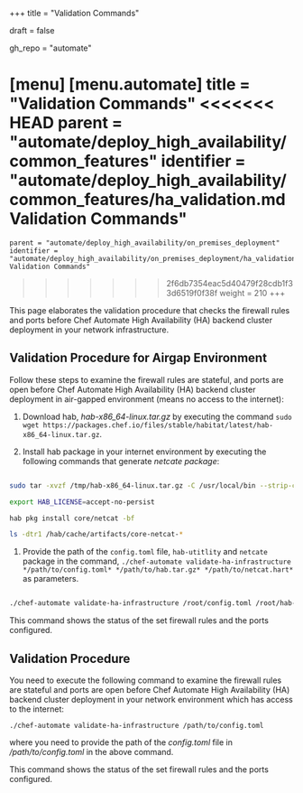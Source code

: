 +++
title = "Validation Commands"

draft = false

gh_repo = "automate"

[menu]
  [menu.automate]
    title = "Validation Commands"
<<<<<<< HEAD
    parent = "automate/deploy_high_availability/common_features"
    identifier = "automate/deploy_high_availability/common_features/ha_validation.md Validation Commands"
=======
    parent = "automate/deploy_high_availability/on_premises_deployment"
    identifier = "automate/deploy_high_availability/on_premises_deployment/ha_validation.md Validation Commands"
>>>>>>> 2f6db7354eac5d40479f28cdb1f33d6519f0f38f
    weight = 210
+++

This page elaborates the validation procedure that checks the firewall rules and ports before Chef Automate High Availability (HA) backend cluster deployment in your network infrastructure.

## Validation Procedure for Airgap Environment

Follow these steps to examine the firewall rules are stateful, and ports are open before Chef Automate High Availability (HA) backend cluster deployment in air-gapped environment (means no access to the internet):

1. Download hab, *hab-x86_64-linux.tar.gz* by executing the command `sudo wget https://packages.chef.io/files/stable/habitat/latest/hab-x86_64-linux.tar.gz`.

1. Install hab package in your internet environment by executing the following commands that generate *netcate package*:

```bash

sudo tar -xvzf /tmp/hab-x86_64-linux.tar.gz -C /usr/local/bin --strip-components 1

export HAB_LICENSE=accept-no-persist

hab pkg install core/netcat -bf

ls -dtr1 /hab/cache/artifacts/core-netcat-*

```

1. Provide the path of the `config.toml` file, `hab-utitlity` and `netcate` package in the command, `./chef-automate validate-ha-infrastructure */path/to/config.toml* */path/to/hab.tar.gz* */path/to/netcat.hart*`  as parameters.

```bash

./chef-automate validate-ha-infrastructure /root/config.toml /root/hab-x86_64-linux.tar.gz /hab/cache/artifact/core-netcat-<version>.hart

```

This command shows the status of the set firewall rules and the ports configured.

## Validation Procedure

You need to execute the following command to examine the firewall rules are stateful and ports are open before Chef Automate High Availability (HA) backend cluster deployment in your network environment which has access to the internet:

`./chef-automate validate-ha-infrastructure /path/to/config.toml`

where you need to provide the path of the *config.toml* file in */path/to/config.toml* in the above command.

This command shows the status of the set firewall rules and the ports configured.
